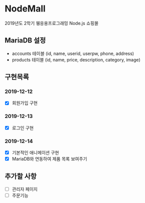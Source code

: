 # NodeMall
2019년도 2학기 웽응용프로그래밍 Node.js 쇼핑몰

## MariaDB 설정
- accounts 테이블 (id, name, userid, userpw, phone, address)
- products 테이블 (id, name, price, description, category, image)

## 구현목록
### 2019-12-12
- [x] 회원가입 구현

### 2019-12-13
- [x] 로그인 구현

### 2019-12-14
- [x] 기본적인 애니메이션 구현
- [x] MariaDB와 연동하여 제품 목록 보여주기

## 추가할 사항
- [ ] 관리자 페이지
- [ ] 주문기능

